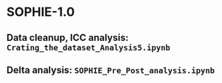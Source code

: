 # SOPHIE-1.0

## Data cleanup, ICC analysis: `Crating_the_dataset_Analysis5.ipynb`

## Delta analysis: `SOPHIE_Pre_Post_analysis.ipynb`